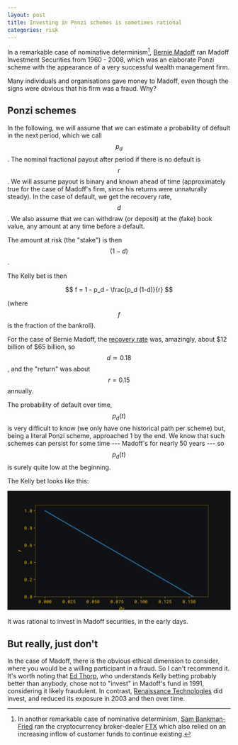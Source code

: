 ```yaml
---
layout: post
title: Investing in Ponzi schemes is sometimes rational
categories: risk
---
```


In a remarkable case of nominative determinism[^1], [Bernie Madoff](https://en.wikipedia.org/wiki/Madoff_investment_scandal) ran Madoff Investment Securities from 1960 - 2008, which was an elaborate Ponzi scheme with the appearance of a very successful wealth management firm.

Many individuals and organisations gave money to Madoff, even though the signs were obvious that his firm was a fraud. Why?


## Ponzi schemes

In the following, we will assume that we can estimate a probability of default in the next period, which we call $$p_d$$.
The nominal fractional payout after period if there is no default is $$r$$.
We will assume payout is binary and known ahead of time (approximately true for the case of Madoff's firm, since his returns were unnaturally steady).
In the case of default, we get the recovery rate, $$d$$.
We also assume that we can withdraw (or deposit) at the (fake) book value, any amount at any time before a default.

The amount at risk (the "stake") is then $$(1 - d)$$.

The Kelly bet is then

$$
    f = 1 - p_d - \frac{p_d (1-d)}{r}
$$

(where $$f$$ is the fraction of the bankroll).

For the case of Bernie Madoff, the [recovery rate](https://en.wikipedia.org/wiki/Recovery_of_funds_from_the_Madoff_investment_scandal) was, amazingly, about $12 billion of $65 billion, so $$d \simeq 0.18$$, and the "return" was about $$r=0.15$$ annually.

The probability of default over time, $$p_d(t)$$ is very difficult to know (we only have one historical path per scheme) but, being a literal Ponzi scheme, approached 1 by the end. We know that such schemes can persist for some time --- Madoff's for nearly 50 years --- so $$p_d(t)$$ is surely quite low at the beginning.

The Kelly bet looks like this:

![Kelly fraction for Madoff investment securities](/assets/risk/madoff.svg)

It was rational to invest in Madoff securities, in the early days.


## But really, just don't

In the case of Madoff, there is the obvious ethical dimension to consider, where you would be a willing participant in a fraud. So I can't recommend it.
It's worth noting that [Ed Thorp](https://en.wikipedia.org/wiki/Edward_O._Thorp), who understands Kelly betting probably better than anybody, chose not to "invest" in Madoff's fund in 1991, considering it likely fraudulent.
In contrast, [Renaissance Technologies](https://en.wikipedia.org/wiki/Renaissance_Technologies) did invest, and reduced its exposure in 2003 and then over time.


[^1]: In another remarkable case of nominative determinism, [Sam Bankman-Fried](https://en.wikipedia.org/wiki/Sam_Bankman-Fried) ran the cryptocurrency broker-dealer [FTX](https://en.wikipedia.org/wiki/FTX_(company)) which also relied on an increasing inflow of customer funds to continue existing.

[Sornette]: https://isbnsearch.org/isbn/9780691175959
